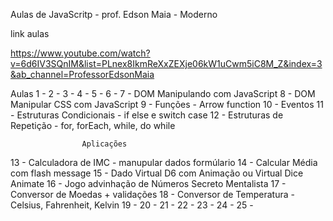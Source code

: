 Aulas de JavaScritp - prof. Edson Maia - Moderno

 link aulas

 https://www.youtube.com/watch?v=6d6IV3SQnIM&list=PLnex8IkmReXxZEXje06kW1uCwm5iC8M_Z&index=3&ab_channel=ProfessorEdsonMaia 


Aulas
1 -
2 -
3 -
4 -
5 -
6 -
7 - DOM Manipulando com JavaScript
8 - DOM Manipular CSS com JavaScript
9 - Funções - Arrow function
10 - Eventos
11 - Estruturas Condicionais - if else e switch case
12 - Estruturas de Repetição - for, forEach, while, do while
                    
                    Aplicações
13 - Calculadora de IMC - manupular dados formúlario
14 - Calcular Média com flash message
15 - Dado Virtual D6 com Animação ou Virtual Dice Animate
16 - Jogo advinhação de Números Secreto Mentalista
17 - Conversor de Moedas + validações
18 - Conversor de Temperatura - Celsius, Fahrenheit, Kelvin
19 - 
20 -
21 -
22 -
23 -
24 -
25 -
